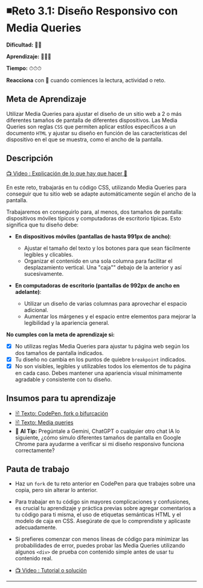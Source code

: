 # ◾Reto 3.1: Diseño Responsivo con Media Queries

**Dificultad:** 🌻🌻

**Aprendizaje:** 🍯🍯🍯

**Tiempo:** ⏱⏱⏱

**Reacciona** con 👀 cuando comiences la lectura, actividad o reto.

## Meta de Aprendizaje

Utilizar Media Queries para ajustar el diseño de un sitio web a 2 o más diferentes tamaños de pantalla de diferentes dispositivos. Las Media Queries son reglas `CSS` que permiten aplicar estilos específicos a un documento `HTML` y ajustar su diseño en función de las características del dispositivo en el que se muestra, como el ancho de la pantalla.

## Descripción

[📺 Video : Explicación de lo que hay que hacer 🌟](https://www.loom.com/share/d48b7f10d4914b2193a34a1cf4ca0f95)

En este reto, trabajarás en tu código CSS, utilizando Media Queries para conseguir que tu sitio web se adapte automáticamente según el ancho de la pantalla.

Trabajaremos en conseguirlo para, al menos, dos tamaños de pantalla: dispositivos móviles típicos y computadoras de escritorio típicas. Esto significa que tu diseño debe:

- **En dispositivos móviles (pantallas de hasta 991px de ancho)**:
  
  - Ajustar el tamaño del texto y los botones para que sean fácilmente legibles y clicables.
  - Organizar el contenido en una sola columna para facilitar el desplazamiento vertical. Una "caja"" debajo de la anterior y así sucesivamente.

- **En computadoras de escritorio (pantallas de 992px de ancho en adelante)**:
  
  - Utilizar un diseño de varias columnas para aprovechar el espacio adicional.
  - Aumentar los márgenes y el espacio entre elementos para mejorar la legibilidad y la apariencia general.

**No cumples con la meta de aprendizaje si:**

- [x] No utilizas reglas Media Queries para ajustar tu página web según los dos tamaños de pantalla indicados.
- [x] Tu diseño no cambia en los puntos de quiebre `breakpoint` indicados.
- [x] No son visibles, legibles y utilizables todos los elementos de tu página en cada caso. Debes mantener una apariencia visual mínimamente agradable y consistente con tu diseño.

## Insumos para tu aprendizaje

- [🖹 Texto: CodePen, fork o bifurcación](?lang=ES&track=DEV&skill=02_responsive&module=03_responsive_design&path=DEV/topics/editors_codepen_fork_ES.md)
- [🖹 Texto: Media queries](?lang=ES&track=DEV&skill=02_responsive&module=03_responsive_design&path=DEV/topics/css_media_queries_ES.md)
- :robot: **AI Tip:** Pregúntale a Gemini, ChatGPT o cualquier otro chat IA lo siguiente, ¿cómo simulo diferentes tamaños de pantalla en Google Chrome para ayudarme a verificar si mi diseño responsivo funciona correctamente?

## Pauta de trabajo

- Haz un `fork` de tu reto anterior en CodePen para que trabajes sobre una copia, pero sin alterar lo anterior.

- Para trabajar en tu código sin mayores complicaciones y confusiones, es crucial tu aprendizaje y práctica previas sobre agregar comentarios a tu código para ti misma, el uso de etiquetas semánticas HTML y el modelo de caja en CSS. Asegúrate de que lo comprendiste y aplicaste adecuadamente.

- Si prefieres comenzar con menos líneas de código para minimizar las probabilidades de error, puedes probar las Media Queries utilizando algunos `<div>` de prueba con contenido simple antes de usar tu contenido real.

- [📺 Video : Tutorial o solución](https://www.loom.com/share/5ee2ede46d0b4290b5cafbbf3e8fbdc9)

---